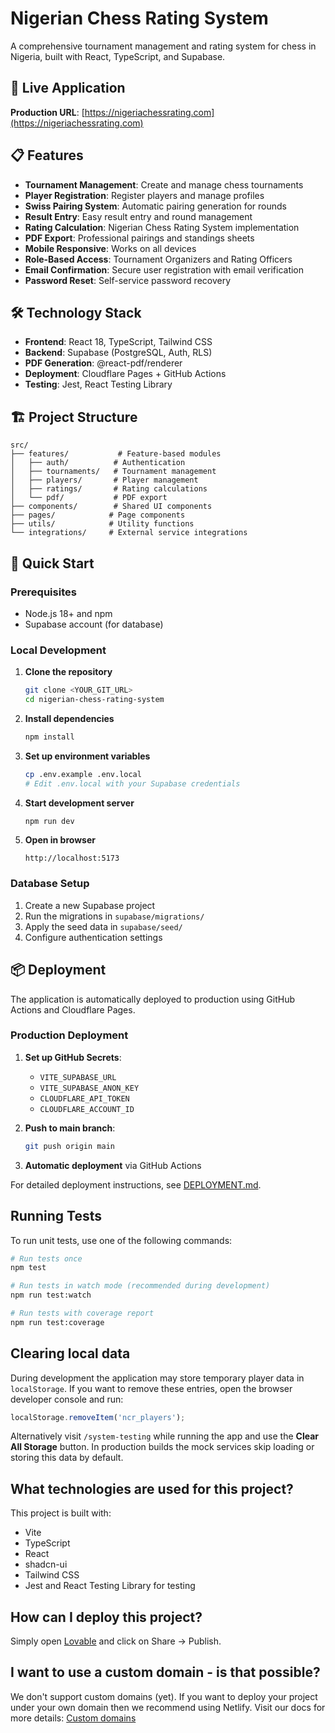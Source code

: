 # Nigerian Chess Rating System

A comprehensive tournament management and rating system for chess in Nigeria, built with React, TypeScript, and Supabase.

## 🚀 Live Application

**Production URL**: [https://nigeriachessrating.com](https://nigeriachessrating.com)

## 📋 Features

- **Tournament Management**: Create and manage chess tournaments
- **Player Registration**: Register players and manage profiles
- **Swiss Pairing System**: Automatic pairing generation for rounds
- **Result Entry**: Easy result entry and round management
- **Rating Calculation**: Nigerian Chess Rating System implementation
- **PDF Export**: Professional pairings and standings sheets
- **Mobile Responsive**: Works on all devices
- **Role-Based Access**: Tournament Organizers and Rating Officers
- **Email Confirmation**: Secure user registration with email verification
- **Password Reset**: Self-service password recovery

## 🛠️ Technology Stack

- **Frontend**: React 18, TypeScript, Tailwind CSS
- **Backend**: Supabase (PostgreSQL, Auth, RLS)
- **PDF Generation**: @react-pdf/renderer
- **Deployment**: Cloudflare Pages + GitHub Actions
- **Testing**: Jest, React Testing Library

## 🏗️ Project Structure

```
src/
├── features/           # Feature-based modules
│   ├── auth/          # Authentication
│   ├── tournaments/   # Tournament management
│   ├── players/       # Player management
│   ├── ratings/       # Rating calculations
│   └── pdf/           # PDF export
├── components/        # Shared UI components
├── pages/            # Page components
├── utils/            # Utility functions
└── integrations/     # External service integrations
```

## 🚀 Quick Start

### Prerequisites

- Node.js 18+ and npm
- Supabase account (for database)

### Local Development

1. **Clone the repository**

   ```bash
   git clone <YOUR_GIT_URL>
   cd nigerian-chess-rating-system
   ```

2. **Install dependencies**

   ```bash
   npm install
   ```

3. **Set up environment variables**

   ```bash
   cp .env.example .env.local
   # Edit .env.local with your Supabase credentials
   ```

4. **Start development server**

   ```bash
   npm run dev
   ```

5. **Open in browser**
   ```
   http://localhost:5173
   ```

### Database Setup

1. Create a new Supabase project
2. Run the migrations in `supabase/migrations/`
3. Apply the seed data in `supabase/seed/`
4. Configure authentication settings

## 📦 Deployment

The application is automatically deployed to production using GitHub Actions and Cloudflare Pages.

### Production Deployment

1. **Set up GitHub Secrets**:
   - `VITE_SUPABASE_URL`
   - `VITE_SUPABASE_ANON_KEY`
   - `CLOUDFLARE_API_TOKEN`
   - `CLOUDFLARE_ACCOUNT_ID`

2. **Push to main branch**:

   ```bash
   git push origin main
   ```

3. **Automatic deployment** via GitHub Actions

For detailed deployment instructions, see [DEPLOYMENT.md](./DEPLOYMENT.md).

## Running Tests

To run unit tests, use one of the following commands:

```sh
# Run tests once
npm test

# Run tests in watch mode (recommended during development)
npm run test:watch

# Run tests with coverage report
npm run test:coverage
```

## Clearing local data

During development the application may store temporary player data in
`localStorage`. If you want to remove these entries, open the browser developer
console and run:

```js
localStorage.removeItem('ncr_players');
```

Alternatively visit `/system-testing` while running the app and use the **Clear
All Storage** button. In production builds the mock services skip loading or
storing this data by default.

## What technologies are used for this project?

This project is built with:

- Vite
- TypeScript
- React
- shadcn-ui
- Tailwind CSS
- Jest and React Testing Library for testing

## How can I deploy this project?

Simply open [Lovable](https://lovable.dev/projects/58f2ba71-e798-4260-b488-27ea9520843d) and click on Share -> Publish.

## I want to use a custom domain - is that possible?

We don't support custom domains (yet). If you want to deploy your project under your own domain then we recommend using Netlify. Visit our docs for more details: [Custom domains](https://docs.lovable.dev/tips-tricks/custom-domain/)
